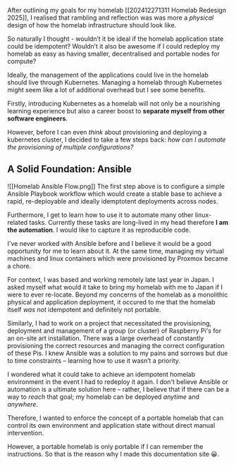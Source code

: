 After outlining my goals for my homelab [[202412271311 Homelab Redesign 2025]], I realised that rambling and reflection was was more a *physical* design of how the homelab infrastructure should look like.

So naturally I thought - wouldn’t it be ideal if the homelab application state could be idempotent? Wouldn’t it also be awesome if I could redeploy my homelab as easy as having smaller, decentralised and portable nodes for compute? 

Ideally, the management of the applications could live in the homelab should live through Kubernetes. Managing a homelab through Kubernetes might seem like a lot of additional overhead but I see some benefits. 

Firstly, introducing Kubernetes as a homelab will not only be a nourishing learning experience but also a career boost to **separate myself from other software engineers**. 

However, before I can even *think* about provisioning and deploying a kubernetes cluster, I decided to take a few steps back: *how can I automate the provisioning of multiple configurations?*

## A Solid Foundation: Ansible
![[Homelab Ansible Flow.png]]
The first step above is to configure a simple Ansible Playbook workflow which would create a stable base to achieve a rapid, re-deployable and ideally idemptotent deployments across nodes.

Furthermore, I get to learn how to use it to automate many other linux-related tasks. Currently these tasks are long-lived in my head therefore **I am the automation**. I would like to capture it as reproducible code.

I've never worked with Ansible before and I believe it would be a good opportunity for me to learn about it. At the same time, managing my  virtual machines and linux containers which were provisioned by Proxmox became a chore. 

For context,  I was based and working remotely late last year in Japan. I asked myself what would it take to bring my homelab with me to Japan if I were to ever re-locate. Beyond my concerns of the homelab as a monolithic physical and application deployment, it occured to me that the homelab itself *was not* idempotent and definitely not portable. 

Similarly, I had to work on a project that necessitated the provisioning, deployment and management of a group (or cluster) of Raspberry Pi's for an on-site art installation. There was a large overhead of constantly provisioning the correct resources and managing the correct configuration of these Pis. I knew Ansible was a solution to my pains and sorrows but due to time constraints – learning how to use it wasn’t a priority. 

I wondered what it could take to achieve an idempotent homelab environment in the event I had to redeploy it again. I don't believe Ansible or automation is a ultimate solution here – rather, I believe that if there can be a way to *reach* that goal; my homelab can be deployed *anytime* and *anywhere*.

Therefore, I wanted to enforce the concept of a portable homelab that can control its own environment and application state without direct manual intervention. 

However, a portable homelab is only portable if I can remember the instructions. So that is the reason why I made this documentation site 😀.
